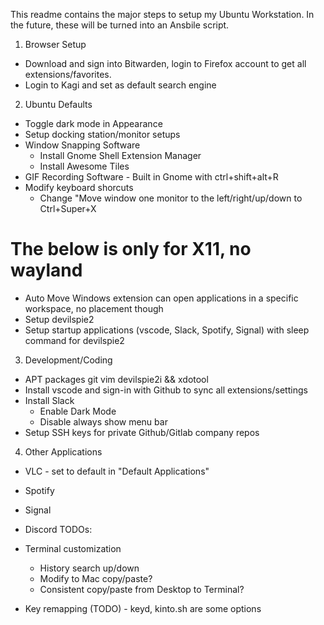 This readme contains the major steps to setup my Ubuntu Workstation. In the future, these will be turned into an Ansbile script.

1. Browser Setup

- Download and sign into Bitwarden, login to Firefox account to get all extensions/favorites.
- Login to Kagi and set as default search engine

2. Ubuntu Defaults

- Toggle dark mode in Appearance
- Setup docking station/monitor setups
- Window Snapping Software
  - Install Gnome Shell Extension Manager
  - Install Awesome Tiles
- GIF Recording Software - Built in Gnome with ctrl+shift+alt+R
- Modify keyboard shorcuts
  - Change "Move window one monitor to the left/right/up/down to Ctrl+Super+X

# The below is only for X11, no wayland

- Auto Move Windows extension can open applications in a specific workspace, no placement though
- Setup devilspie2
- Setup startup applications (vscode, Slack, Spotify, Signal) with sleep command for devilspie2

3. Development/Coding

- APT packages
  git
  vim
  devilspie2i && xdotool
- Install vscode and sign-in with Github to sync all extensions/settings
- Install Slack
  - Enable Dark Mode
  - Disable always show menu bar
- Setup SSH keys for private Github/Gitlab company repos

4. Other Applications

- VLC - set to default in "Default Applications"
- Spotify
- Signal
- Discord
  TODOs:

- Terminal customization
  - History search up/down
  - Modify to Mac copy/paste?
  - Consistent copy/paste from Desktop to Terminal?
- Key remapping (TODO) - keyd, kinto.sh are some options
